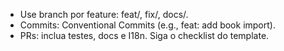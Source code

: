 - Use branch por feature: feat/<escopo>, fix/<escopo>, docs/<escopo>.
- Commits: Conventional Commits (e.g., feat: add book import).
- PRs: inclua testes, docs e I18n. Siga o checklist do template.
